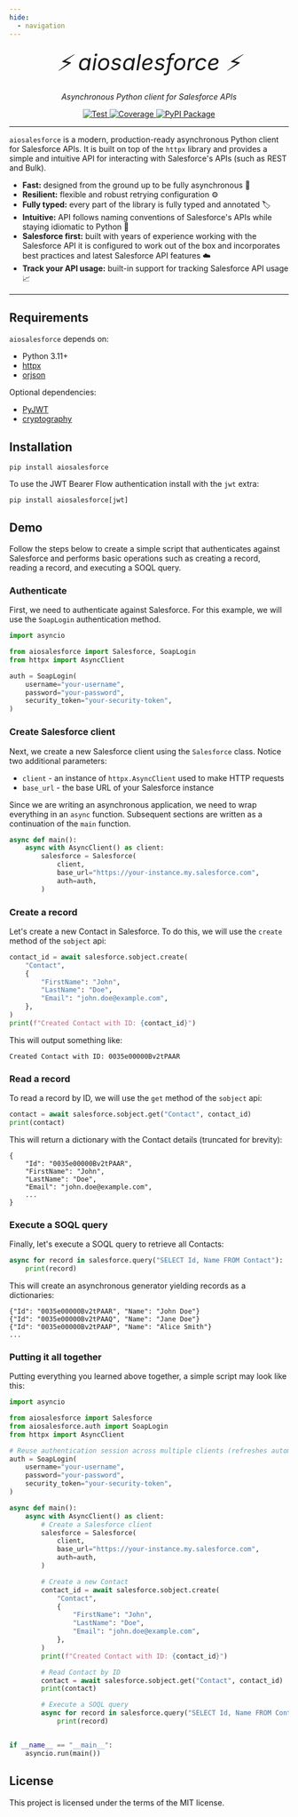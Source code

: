 ```yaml
---
hide:
  - navigation
---
```


<style>
.md-content .md-typeset h1 { display: none; }
</style>

<p align="center" style="font-size:40px; margin:0px 10px 0px 10px">
    <em>⚡ aiosalesforce ⚡</em>
</p>
<p align="center">
    <em>Asynchronous Python client for Salesforce APIs</em>
</p>
<p align="center">
<a href="https://github.com/georgebv/aiosalesforce/actions/workflows/test.yml" target="_blank">
    <img src="https://github.com/georgebv/aiosalesforce/actions/workflows/test.yml/badge.svg?event=pull_request" alt="Test">
</a>
<a href="https://codecov.io/gh/georgebv/aiosalesforce" target="_blank">
    <img src="https://codecov.io/gh/georgebv/aiosalesforce/graph/badge.svg?token=KVMS7YVODO" alt="Coverage"/>
</a>
<a href="https://pypi.org/project/aiosalesforce" target="_blank">
    <img src="https://badge.fury.io/py/aiosalesforce.svg" alt="PyPI Package">
</a>
</p>

---

`aiosalesforce` is a modern, production-ready asynchronous Python client
for Salesforce APIs.
It is built on top of the `httpx` library and provides a simple and intuitive API
for interacting with Salesforce's APIs (such as REST and Bulk).

- **Fast:** designed from the ground up to be fully asynchronous :rocket:
- **Resilient:** flexible and robust retrying configuration :gear:
- **Fully typed:** every part of the library is fully typed and annotated :label:
- **Intuitive:** API follows naming conventions of Salesforce's APIs while
  staying idiomatic to Python :snake:
- **Salesforce first:** built with years of experience working with the Salesforce API
  it is configured to work out of the box and incorporates best practices and
  latest Salesforce API features :cloud:
- **Track your API usage:** built-in support for tracking Salesforce API usage
  :chart_with_upwards_trend:

---

## Requirements

`aiosalesforce` depends on:

- Python 3.11+
- [httpx](https://github.com/encode/httpx)
- [orjson](https://github.com/ijl/orjson)

Optional dependencies:

- [PyJWT](https://github.com/jpadilla/pyjwt)
- [cryptography](https://github.com/pyca/cryptography)

## Installation

```shell
pip install aiosalesforce
```

To use the JWT Bearer Flow authentication install with the `jwt` extra:

```shell
pip install aiosalesforce[jwt]
```

## Demo

Follow the steps below to create a simple script that authenticates against Salesforce
and performs basic operations such as creating a record, reading a record, and executing
a SOQL query.

### Authenticate

First, we need to authenticate against Salesforce. For this example,
we will use the `SoapLogin` authentication method.

```python linenums="1"
import asyncio

from aiosalesforce import Salesforce, SoapLogin
from httpx import AsyncClient

auth = SoapLogin(
    username="your-username",
    password="your-password",
    security_token="your-security-token",
)
```

### Create Salesforce client

Next, we create a new Salesforce client using the `Salesforce` class. Notice
two additional parameters:

- `client` - an instance of `httpx.AsyncClient` used to make HTTP requests
- `base_url` - the base URL of your Salesforce instance

Since we are writing an asynchronous application, we need to wrap everything
in an `async` function. Subsequent sections are written as a continuation of
the `main` function.

```python linenums="11"
async def main():
    async with AsyncClient() as client:
        salesforce = Salesforce(
            client,
            base_url="https://your-instance.my.salesforce.com",
            auth=auth,
        )
```

### Create a record

Let's create a new Contact in Salesforce. To do this, we will use the `create` method
of the `sobject` api:

```python linenums="18"
contact_id = await salesforce.sobject.create(
    "Contact",
    {
        "FirstName": "John",
        "LastName": "Doe",
        "Email": "john.doe@example.com",
    },
)
print(f"Created Contact with ID: {contact_id}")
```

This will output something like:

```shell
Created Contact with ID: 0035e00000Bv2tPAAR
```

### Read a record

To read a record by ID, we will use the `get` method of the `sobject` api:

```python linenums="27"
contact = await salesforce.sobject.get("Contact", contact_id)
print(contact)
```

This will return a dictionary with the Contact details (truncated for brevity):

```shell
{
    "Id": "0035e00000Bv2tPAAR",
    "FirstName": "John",
    "LastName": "Doe",
    "Email": "john.doe@example.com",
    ...
}
```

### Execute a SOQL query

Finally, let's execute a SOQL query to retrieve all Contacts:

```python linenums="29"
async for record in salesforce.query("SELECT Id, Name FROM Contact"):
    print(record)
```

This will create an asynchronous generator yielding records as a dictionaries:

```shell
{"Id": "0035e00000Bv2tPAAR", "Name": "John Doe"}
{"Id": "0035e00000Bv2tPAAQ", "Name": "Jane Doe"}
{"Id": "0035e00000Bv2tPAAP", "Name": "Alice Smith"}
...
```

### Putting it all together

Putting everything you learned above together, a simple script may look like this:

```python linenums="1"
import asyncio

from aiosalesforce import Salesforce
from aiosalesforce.auth import SoapLogin
from httpx import AsyncClient

# Reuse authentication session across multiple clients (refreshes automagically)
auth = SoapLogin(
    username="your-username",
    password="your-password",
    security_token="your-security-token",
)

async def main():
    async with AsyncClient() as client:
        # Create a Salesforce client
        salesforce = Salesforce(
            client,
            base_url="https://your-instance.my.salesforce.com",
            auth=auth,
        )

        # Create a new Contact
        contact_id = await salesforce.sobject.create(
            "Contact",
            {
                "FirstName": "John",
                "LastName": "Doe",
                "Email": "john.doe@example.com",
            },
        )
        print(f"Created Contact with ID: {contact_id}")

        # Read Contact by ID
        contact = await salesforce.sobject.get("Contact", contact_id)
        print(contact)

        # Execute a SOQL query
        async for record in salesforce.query("SELECT Id, Name FROM Contact"):
            print(record)


if __name__ == "__main__":
    asyncio.run(main())
```

## License

This project is licensed under the terms of the MIT license.
